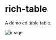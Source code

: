 # rich-table

A demo editable table.

![image](https://user-images.githubusercontent.com/18067907/205432464-40e89041-1501-4872-af7e-4f5e87d2a219.png)
